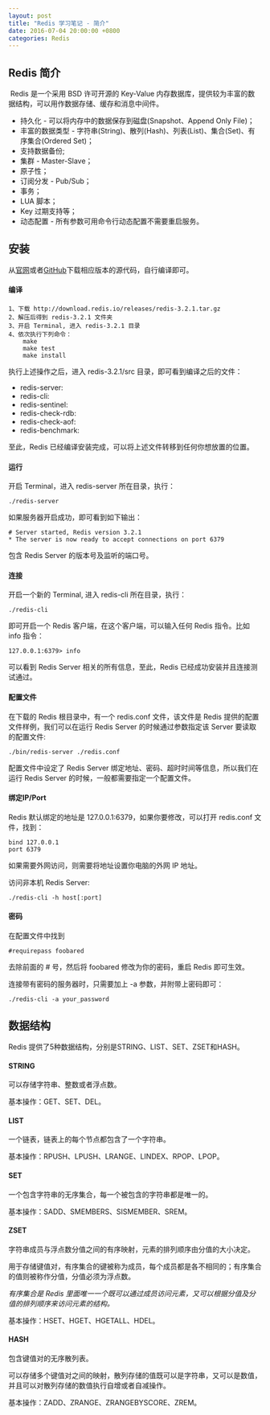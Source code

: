 ```yaml
---
layout: post
title: "Redis 学习笔记 - 简介"
date: 2016-07-04 20:00:00 +0800
categories: Redis
---
```

## Redis 简介
 Redis 是一个采用 BSD 许可开源的 Key-Value 内存数据库，提供较为丰富的数据结构，可以用作数据存储、缓存和消息中间件。

* 持久化 - 可以将内存中的数据保存到磁盘(Snapshot、Append Only File)；
* 丰富的数据类型 - 字符串(String)、散列(Hash)、列表(List)、集合(Set)、有序集合(Ordered Set)；
* 支持数据备份;
* 集群 - Master-Slave；
* 原子性；
* 订阅分发 - Pub/Sub；
* 事务；
* LUA 脚本；
* Key 过期支持等；
* 动态配置 - 所有参数可用命令行动态配置不需要重启服务。

## 安装

从[官网](!http://redis.io/download)或者[GitHub](!https://github.com/antirez/redis)下载相应版本的源代码，自行编译即可。

#### 编译

```
1、下载 http://download.redis.io/releases/redis-3.2.1.tar.gz
2、解压后得到 redis-3.2.1 文件夹
3、开启 Terminal, 进入 redis-3.2.1 目录
4、依次执行下列命令：
	make
	make test
	make install
```

执行上述操作之后，进入 redis-3.2.1/src 目录，即可看到编译之后的文件：

* redis-server:
* redis-cli:
* redis-sentinel:
* redis-check-rdb:
* redis-check-aof:
* redis-benchmark:

至此，Redis 已经编译安装完成，可以将上述文件转移到任何你想放置的位置。

#### 运行
开启 Terminal，进入 redis-server 所在目录，执行：

```
./redis-server
```

如果服务器开启成功，即可看到如下输出：

```
# Server started, Redis version 3.2.1
* The server is now ready to accept connections on port 6379
```

包含 Redis Server 的版本号及监听的端口号。

#### 连接
开启一个新的 Terminal, 进入 redis-cli 所在目录，执行：

```
./redis-cli
```

即可开启一个 Redis 客户端，在这个客户端，可以输入任何 Redis 指令。比如 info 指令：

```
127.0.0.1:6379> info
```

可以看到 Redis Server 相关的所有信息，至此，Redis 已经成功安装并且连接测试通过。


#### 配置文件
在下载的 Redis 根目录中，有一个 redis.conf 文件，该文件是 Redis 提供的配置文件样例，我们可以在运行 Redis Server 的时候通过参数指定该 Server 要读取的配置文件:

```
./bin/redis-server ./redis.conf 
```

配置文件中设定了 Redis Server 绑定地址、密码、超时时间等信息，所以我们在运行 Redis Server 的时候，一般都需要指定一个配置文件。

#### 绑定IP/Port
Redis 默认绑定的地址是 127.0.0.1:6379，如果你要修改，可以打开 redis.conf 文件，找到：

```
bind 127.0.0.1
port 6379
```

如果需要外网访问，则需要将地址设置你电脑的外网 IP 地址。

访问非本机 Redis Server:

```
./redis-cli -h host[:port]
```

#### 密码
在配置文件中找到

```
#requirepass foobared 
```
去除前面的 # 号，然后将 foobared 修改为你的密码，重启 Redis 即可生效。

连接带有密码的服务器时，只需要加上 -a 参数，并附带上密码即可：

```
./redis-cli -a your_password
```

## 数据结构
Redis 提供了5种数据结构，分别是STRING、LIST、SET、ZSET和HASH。

#### STRING
可以存储字符串、整数或者浮点数。

基本操作：GET、SET、DEL。

#### LIST
一个链表，链表上的每个节点都包含了一个字符串。

基本操作：RPUSH、LPUSH、LRANGE、LINDEX、RPOP、LPOP。

#### SET
一个包含字符串的无序集合，每一个被包含的字符串都是唯一的。

基本操作：SADD、SMEMBERS、SISMEMBER、SREM。

#### ZSET
字符串成员与浮点数分值之间的有序映射，元素的排列顺序由分值的大小决定。

用于存储键值对，有序集合的键被称为成员，每个成员都是各不相同的；有序集合的值则被称作分值，分值必须为浮点数。

*有序集合是 Redis 里面唯一一个既可以通过成员访问元素，又可以根据分值及分值的排列顺序来访问元素的结构。*

基本操作：HSET、HGET、HGETALL、HDEL。

#### HASH
包含键值对的无序散列表。

可以存储多个键值对之间的映射，散列存储的值既可以是字符串，又可以是数值，并且可以对散列存储的数值执行自增或者自减操作。

基本操作：ZADD、ZRANGE、ZRANGEBYSCORE、ZREM。

